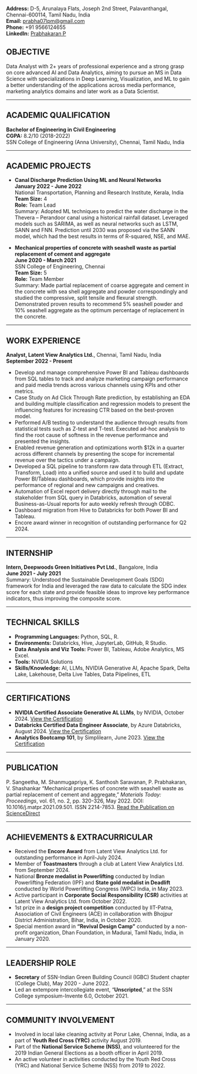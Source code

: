 **Address:** D-5, Arunalaya Flats, Joseph 2nd Street, Palavanthangal, Chennai-600114, Tamil Nadu, India  
**Email:** prabha07lpm@gmail.com  
**Phone:** +91 9566124655  
**LinkedIn:** [Prabhakaran P](https://www.linkedin.com/in/prabhakaran-p-7b38ab164/)

## OBJECTIVE
Data Analyst with 2+ years of professional experience and a strong grasp on core advanced AI and Data Analytics, aiming to pursue an MS in Data Science with specializations in Deep Learning, Visualization, and ML to gain a better understanding of the applications across media performance, marketing analytics domains and later work as a Data Scientist. 

---

## ACADEMIC QUALIFICATION
**Bachelor of Engineering in Civil Engineering**  
**CGPA:** 8.2/10 (2018-2022)  
SSN College of Engineering (Anna University), Chennai, Tamil Nadu, India  

---

## ACADEMIC PROJECTS
- **Canal Discharge Prediction Using ML and Neural Networks**  
  **January 2022 - June 2022**  
  National Transportation, Planning and Research Institute, Kerala, India  
  **Team Size:** 4  
  **Role:** Team Lead  
  Summary: Adopted ML techniques to predict the water discharge in the Thevera – Perandoor canal using a historical rainfall dataset. Leveraged models such as SARIMA, as well as neural networks such as LSTM, SANN and FNN. Prediction until 2030 was proposed via the SANN model, which had the best results in terms of R-squared, NSE, and MAE.

- **Mechanical properties of concrete with seashell waste as partial replacement of cement and aggregate**  
  **June 2020 - March 2021**  
  SSN College of Engineering, Chennai  
  **Team Size:** 5  
  **Role:** Team Member  
  Summary: Made partial replacement of coarse aggregate and cement in the concrete with sea shell aggregate and powder correspondingly and studied the compressive, split tensile and flexural strength. Demonstrated proven results to recommend 5% seashell powder and 10% seashell aggregate as the optimum percentage of replacement in the concrete.

---

## WORK EXPERIENCE
**Analyst, Latent View Analytics Ltd.**, Chennai, Tamil Nadu, India  
**September 2022 - Present**  
- Develop and manage comprehensive Power BI and Tableau dashboards from SQL tables to track and analyze marketing campaign performance and paid media trends across various channels using KPIs and other metrics.
- Case Study on Ad Click Through Rate prediction, by establishing an EDA and building multiple classification and regression models to present the influencing features for increasing CTR based on the best-proven model.
- Performed A/B testing to understand the audience through results from statistical tests such as Z-test and T-test. Executed ad-hoc analysis to find the root cause of softness in the revenue performance and presented the insights.
- Enabled revenue generation and optimizations worth $12k in a quarter across different channels by presenting the scope for incremental revenue over the tactics under a campaign.
- Developed a SQL pipeline to transform raw data through ETL (Extract, Transform, Load) into a unified source and used it to build and update Power BI/Tableau dashboards, which provide insights into the performance of regional and new campaigns and creatives.
- Automation of Excel report delivery directly through mail to the stakeholder from SQL query in Databricks, automation of several Business-as-Usual reports for auto weekly refresh through ODBC.
- Dashboard migration from Hive to Databricks for both Power BI and Tableau.
- Encore award winner in recognition of outstanding performance for Q2 2024.

---

## INTERNSHIP
**Intern, Deepwoods Green Initiatives Pvt Ltd.**, Bangalore, India  
**June 2021 - July 2021**  
Summary: Understood the Sustainable Development Goals (SDG) framework for India and leveraged the raw data to calculate the SDG index score for each state and provide feasible ideas to improve key performance indicators, thus improving the composite score.

---

## TECHNICAL SKILLS
- **Programming Languages:** Python, SQL, R.
- **Environments:** Databricks, Hive, JupyterLab, GitHub, R Studio.
- **Data Analysis and Viz Tools:** Power BI, Tableau, Adobe Analytics, MS Excel.
- **Tools:** NVIDIA Solutions
- **Skills/Knowledge:** AI, LLMs, NVIDIA Generative AI, Apache Spark, Delta Lake, Lakehouse, Delta Live Tables, Data Piipelines, ETL

---

## CERTIFICATIONS
- **NVIDIA Certified Associate Generative AL LLMs**, by NVIDIA, October 2024. [View the Certification](https://www.credly.com/badges/e9889fac-2f3f-403c-8e2f-c617a8ec6517/linked_in?t=sm3x3h)
- **Databricks Certified Data Engineer Associate**, by Azure Databricks, August 2024. [View the Certification](https://credentials.databricks.com/54952903-dcc6-48c9-9e01-53607508b56a)
- **Analytics Bootcamp 101**, by Simplilearn, June 2023. [View the Certification](https://success.simplilearn.com/815e7ee8-38b6-48f8-823e-18ba3f45c7b2)  

---

## PUBLICATION
P. Sangeetha, M. Shanmugapriya, K. Santhosh Saravanan, P. Prabhakaran, V. Shashankar “Mechanical properties of concrete with seashell waste as partial replacement of cement and aggregate,” *Materials Today: Proceedings*, vol. 61, no. 2, pp. 320-326, May 2022. DOI: 10.1016/j.matpr.2021.09.501. ISSN 2214-7853.
[Read the Publication on ScienceDirect](https://www.sciencedirect.com/science/article/abs/pii/S2214785321064208)

---

## ACHIEVEMENTS & EXTRACURRICULAR
- Received the **Encore Award** from Latent View Analytics Ltd. for outstanding performance in April-July 2024.
- Member of **Toastmasters** through a club at Latent View Analytics Ltd. from September 2024.
- National **Bronze medalist in Powerlifting** conducted by Indian Powerlifting Federation (IPF) and **State gold medalist in Deadlift** conducted by World Powerlifting Congress (WPC) India, in May 2023.
- Active participant in **Corporate Social Responsibility (CSR)** activities at Latent View Analytics Ltd. from October 2022.
- 1st prize in a **design project competition** conducted by IIT-Patna, Association of Civil Engineers (ACE) in collaboration with Bhojpur District Administration, Bihar, India, in October 2020.
- Special mention award in **“Revival Design Camp”** conducted by a non-profit organization, Dhan Foundation, in Madurai, Tamil Nadu, India, in January 2020.

---

## LEADERSHIP ROLE
- **Secretary** of SSN-Indian Green Building Council (IGBC) Student chapter (College Club), May 2020 - June 2022.
- Led an extempore intercollegiate event, “**Unscripted**,” at the SSN College symposium-Invente 6.0, October 2021.

---

## COMMUNITY INVOLVEMENT
- Involved in local lake cleaning activity at Porur Lake, Chennai, India, as a part of **Youth Red Cross (YRC)** activity August 2019.
- Part of the **National Service Scheme (NSS)**, and volunteered for the 2019 Indian General Elections as a booth officer in April 2019.
- An active volunteer in activities conducted by the Youth Red Cross (YRC) and National Service Scheme (NSS) from 2019 to 2022.
